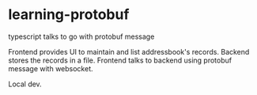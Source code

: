 # learning-protobuf

typescript talks to go with protobuf message

Frontend provides UI to maintain and list addressbook's records.
Backend stores the records in a file.
Frontend talks to backend using protobuf message with websocket.

Local dev.
